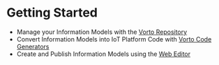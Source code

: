 
# Getting Started

 - Manage your Information Models with the [Vorto Repository](repo/repository-server/Readme.md)
 - Convert Information Models into IoT Platform Code with [Vorto Code Generators](generators/Readme.md)
 - Create and Publish Information Models using the [Web Editor](devtool/webeditor/Readme.md)